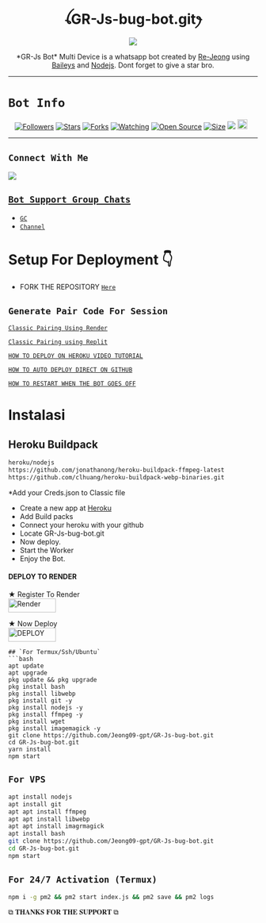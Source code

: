  

<h1 align="center">ꪶGR-Js-bug-bot.gitꫂ<br></h1>
<p align="center">
<img src="https://telegra.ph/file/ca0d2ddf361c69bdd52fd.jpg"/>
</p>

<p align="center">
*GR-Js Bot* Multi Device is a whatsapp bot created by <a href="https://github.com/"Jeong09-gpt/ target="_blank">Re-Jeong</a> using <a href="https://github.com/adiwajshing/Baileys" target="_blank">Baileys</a> and <a href="https://github.com/nodejs" target="_blank">Nodejs</a>. Dont forget to give a star bro.
</p>



------

# ```Bot Info```
<p align="center">
<a href="https://github.com/Jeong09-gpt/followers"><img title="Followers" src="https://img.shields.io/github/followers/Jeong09-gpt?color=red&style=flat-square"></a>
<a href="https://github.com/Jeong09-gpt/GR-Js-bug-bot.git/stargazers/"><img title="Stars" src="https://img.shields.io/github/stars/Jeong09-gpt/GR-Js-bug-bot.git?color=blue&style=flat-square"></a>
<a href="https://github.com/Jeong09-gpt/GR-Js-bug-bot.git/network/members"><img title="Forks" src="https://img.shields.io/github/forks/Jeong09-gpt/GR-Js-bug-bot.git?color=red&style=flat-square"></a>
<a href="https://github.com/Jeong09-gpt/GR-Js-bug-bot.git/watchers"><img title="Watching" src="https://img.shields.io/github/watchers/Jeong09-gpt/GR-Js-bug-bot.git?label=Watchers&color=blue&style=flat-square"></a>
<a href="https://github.com/Jeong09-gpt/GR-Js-bug-bot.git"><img title="Open Source" src="https://img.shields.io/badge/Author-GR-Js%20Bot%20Inc.-red?v=103"></a>
<a href="https://github.com/Jeong09-gpt/GR-Js-bug-bot.git/"><img title="Size" src="https://img.shields.io/github/repo-size/Jeong09-gpt/GR-Js-bug-bot.git?style=flat-square&color=green"></a>
<a href="https://hits.seeyoufarm.com"><img src="https://hits.seeyoufarm.com/api/count/incr/badge.svg?url=https%3A%2F%2Fgithub.com%2Jeong09-gpt%2FGR--Js-bug-bot.git&count_bg=%2379C83D&title_bg=%23555555&icon=probot.svg&icon_color=%2300FF6D&title=hits&edge_flat=false"/></a>
<a href="https://github.com/Jeong09-gpt/GR-Js-bug-bot.git/graphs/commit-activity"><img height="20" src="https://img.shields.io/badge/Maintained%3F-yes-green.svg"></a>&nbsp;&nbsp;
</p>
<p align='center'>
    </p>

-------

## ```Connect With Me```
<p align="center">

<a href="https://chat.whatsapp.com/EPSGKau0IVi7J5lyOJO7Jk"><img src="https://img.shields.io/badge/WhatsApp ?style=for-the-badge&logo=whatsapp&logoColor=white&link=httpshttps://chat.whatsapp.com/EPSGKau0IVi7J5lyOJO7Jk" /><br>


## ```Bot Support Group Chats```

- [`GC`](https://chat.whatsapp.com/L5ptNPpYvjQ0Lbaomcohvt )
- [`Channel`](https://whatsapp.com/channel/0029Vaio1Ih3GJOw6qc1EM0p)



# Setup For Deployment 👇

- FORK THE REPOSITORY [`Here`](https://github.com/Jeong09-gpt/GR-Js-bug-bot.git/fork)

## `Generate Pair Code For Session`

[`Classic Pairing Using Render`](https://classic-v3-session.onrender.com)

[`Classic Pairing using Replit`](https://replit.com/@pesguru02/Classic-Pairing?s=app)

[`HOW TO DEPLOY ON HEROKU VIDEO TUTORIAL`](https://youtu.be/b5gpcwPvtgk?si=Ybg9m7gyDjh9gEwn)

[`HOW TO AUTO DEPLOY DIRECT ON GITHUB`](https://youtu.be/-aOIDVebImo?si=TTl9GayCy3VD5z85)

[`HOW TO RESTART WHEN THE BOT GOES OFF`](https://youtube.com/shorts/o0uLn17pRRs?si=i4VVlhSZLoFdk94u)

# Instalasi
## Heroku Buildpack
```bash
heroku/nodejs
https://github.com/jonathanong/heroku-buildpack-ffmpeg-latest
https://github.com/clhuang/heroku-buildpack-webp-binaries.git
```
*Add your Creds.json to Classic file
* Create a new app at [Heroku](heroku.com)
* Add Build packs
* Connect your heroku with your github
* Locate GR-Js-bug-bot.git
* Now deploy.
* Start the Worker
* Enjoy the Bot.

#### DEPLOY TO RENDER

 ★ Register To Render 
    <br>
<a href='https://dashboard.render.com/register' target="_blank"><img alt='Render' src='https://img.shields.io/badge/CREATE-h?color=black&style=for-the-badge&logo=render' width="96.35" height="28"/></a></p>

★ Now Deploy
    <br>
<a href='https://dashboard.render.com/select-repo?type=web' target="_blank"><img alt='DEPLOY' src='https://img.shields.io/badge/DEPLOY -h?color=black&style=for-the-badge&logo=render' width="96.35" height="28"/></a></p>


```
## `For Termux/Ssh/Ubuntu`
```bash
apt update
apt upgrade
pkg update && pkg upgrade
pkg install bash
pkg install libwebp
pkg install git -y
pkg install nodejs -y 
pkg install ffmpeg -y 
pkg install wget
pkg install imagemagick -y
git clone https://github.com/Jeong09-gpt/GR-Js-bug-bot.git
cd GR-Js-bug-bot.git
yarn install
npm start
```
## `For VPS`
```bash
apt install nodejs 
apt install git 
apt apt install ffmpeg 
apt apt install libwebp 
apt apt install imagrmagick
apt install bash
git clone https://github.com/Jeong09-gpt/GR-Js-bug-bot.git
cd GR-Js-bug-bot.git
npm start
```
## `For 24/7 Activation (Termux)`
```bash
npm i -g pm2 && pm2 start index.js && pm2 save && pm2 logs
```

 ⧉ 𝐓𝐇𝐀𝐍𝐊𝐒 𝐅𝐎𝐑 𝐓𝐇𝐄 𝐒𝐔𝐏𝐏𝐎𝐑𝐓 ⧉
